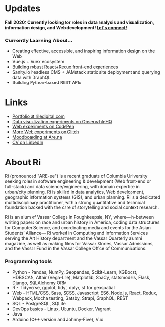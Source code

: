 # Updates 
**Fall 2020: Currently looking for roles in data analysis and visualization, information design, and Web development! [Let's connect!](https://www.twitter.com/@riledigital/)**

### Currently Learning About...

- Creating effective, accessible, and inspiring information design on the Web
- Vue.js + Vuex ecosystem
- [Building robust React+Redux front-end experiences](https://citibike-planner.surge.sh/)
- Sanity.io headless CMS + JAMstack static site deployment and querying data with GraphQL
- Building Python-based REST APIs

# Links

- [Portfolio at riledigital.com](http://riledigital.com)
- [Data visualization experiments on ObservableHQ](https://observablehq.com/@rl2999)
- [Web experiments on CodePen](https://codepen.io/rl2999)
- [More Web experiments on Glitch](https://glitch.com/@riledigital)
- [Moodboarding at Are.na](https://www.are.na/ri-le)
- [CV on LinkedIn](https://www.linkedin.com/in/riledigital/)

# About Ri

Ri (pronounced "ARE-ee") is a recent graduate of Columbia University seeking roles in software engineering & development (Web front-end or full-stack) and data science/engineering, with domain expertise in urban/city planning. Ri is skilled in data analytics, Web development, geographic information systems (GIS), and urban planning. Ri is a dedicated multidisciplinary practitioner, with a strong quantitative and technical foundation backed with the care of storytelling and social context research. 

Ri is an alum of Vassar College in Poughkeepsie, NY, where—in-between writing papers on race and urban history in America, coding data structures for Computer Science, and coordinating media and events for the Asian Students’ Alliance— Ri worked in Computing and Information Services serving the Art History department and the Vassar Quarterly alumni magazine, as well as making films for Vassar Stories, Vassar Admissions, and the Vassar Fund in the Vassar College Office of Communications.

### Programming tools
- Python - Pandas, NumPy, Geopandas, Scikit-Learn, XGBoost, HDBSCAN, Altair (Vega-Lite), Matplotlib, SpaCy, statsmodels, Flask, Django, SQLAlchemy ORM
- R - Tidyverse, ggplot, tidyr, dplyr, sf for geospatial
- Web - HTML/CSS, Sass, SCSS, Javascript, ES6, Node.js, React, Redux, Webpack, Mocha testing, Gatsby, Strapi, GraphQL, REST
- SQL - PostgreSQL, SQLite
- DevOps basics - Linux, Ubuntu, Docker, Vagrant
- Java
- Arduino (C++ version and Johnny-Five), Vuo
